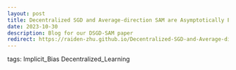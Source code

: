```yaml
---
layout: post
title: Decentralized SGD and Average-direction SAM are Asymptotically Equivalent
date: 2023-10-30 
description: Blog for our DSGD-SAM paper
redirect: https://raiden-zhu.github.io/Decentralized-SGD-and-Average-direction-SAM-are-Asymptotically-Equivalent.github.io/
---
```

tags: Implicit_Bias Decentralized_Learning

